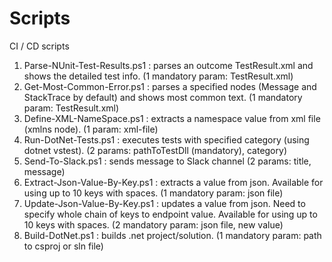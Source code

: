 # Scripts
CI / CD scripts

1. Parse-NUnit-Test-Results.ps1  : parses an outcome TestResult.xml and shows the detailed test info. (1 mandatory param: TestResult.xml)
2. Get-Most-Common-Error.ps1     : parses a specified nodes (Message and StackTrace by default) and shows most common text. (1 mandatory param: TestResult.xml)
3. Define-XML-NameSpace.ps1      : extracts a namespace value from xml file (xmlns node). (1 param: xml-file)
4. Run-DotNet-Tests.ps1          : executes tests with specified category (using dotnet vstest). (2 params: pathToTestDll (mandatory), category)
5. Send-To-Slack.ps1             : sends message to Slack channel (2 params: title, message)
6. Extract-Json-Value-By-Key.ps1 : extracts a value from json. Available for using up to 10 keys with spaces. (1 mandatory param: json file)
7. Update-Json-Value-By-Key.ps1 	 : updates a value from json. Need to specify whole chain of keys to endpoint value. Available for using up to 10 keys with spaces. (2 mandatory param: json file, new value)
8. Build-DotNet.ps1 		     : builds .net project/solution. (1 mandatory param: path to csproj or sln file)
